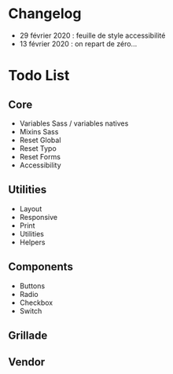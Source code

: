 # Changelog

- 29 février 2020 : feuille de style accessibilité
- 13 février 2020 : on repart de zéro...

# Todo List

## Core
- Variables Sass / variables natives
- Mixins Sass
- Reset Global
- Reset Typo
- Reset Forms
- Accessibility

## Utilities
- Layout
- Responsive
- Print
- Utilities
- Helpers

## Components
- Buttons
- Radio
- Checkbox
- Switch

## Grillade

## Vendor